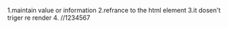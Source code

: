 1.maintain value or information
2.refrance to the html element
3.it dosen't triger re render
4.
//1234567